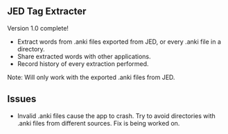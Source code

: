 JED Tag Extracter
-----------------

Version 1.0 complete!

- Extract words from .anki files exported from JED, or every .anki file in a directory.
- Share extracted words with other applications.
- Record history of every extraction performed.

Note: Will only work with the exported .anki files from JED.

Issues 
------

- Invalid .anki files cause the app to crash. Try to avoid directories with .anki files from different sources. Fix is being worked on.
